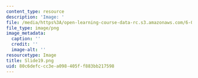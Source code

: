 ```yaml
---
content_type: resource
description: 'Image: '
file: /media/https%3A/open-learning-course-data-rc.s3.amazonaws.com/6-004-computation-structures-spring-2017/80c6defccc3ea098405ff883bb217598_Slide19.png
file_type: image/png
image_metadata:
  caption: ''
  credit: ''
  image-alt: ''
resourcetype: Image
title: Slide19.png
uid: 80c6defc-cc3e-a098-405f-f883bb217598
---
```

